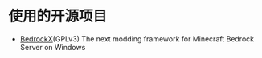 # 使用的开源项目

* [BedrockX](https://github.com/Sysca11/BedrockX)(GPLv3) The next modding framework for Minecraft Bedrock Server on Windows 
